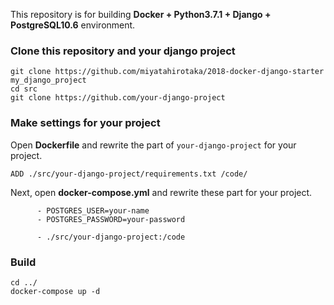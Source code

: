 This repository is for building **Docker + Python3.7.1 + Django + PostgreSQL10.6** environment.

### Clone this repository and your django project
```
git clone https://github.com/miyatahirotaka/2018-docker-django-starter my_django_project
cd src
git clone https://github.com/your-django-project
```
### Make settings for your project
Open **Dockerfile** and rewrite the part of `your-django-project` for your project.
```
ADD ./src/your-django-project/requirements.txt /code/
```

Next, open **docker-compose.yml** and rewrite these part for your project.
```
      - POSTGRES_USER=your-name
      - POSTGRES_PASSWORD=your-password
```
```
      - ./src/your-django-project:/code
```

### Build

```
cd ../
docker-compose up -d
```
